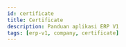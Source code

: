 ```yaml
---
id: certificate
title: Certificate
description: Panduan aplikasi ERP V1
tags: [erp-v1, company, certificate]
---
```

